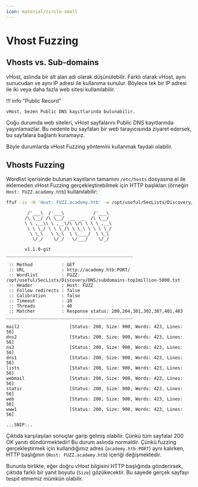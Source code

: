```yaml
---
icon: material/circle-small
---
```


# Vhost Fuzzing

## Vhosts vs. Sub-domains

vHost, aslında bir alt alan adı olarak düşünülebilir. Farklı olarak vHost, aynı sunucudan ve aynı IP adresi ile kullanıma sunulur. Böylece tek bir IP adresi ile iki veya daha fazla web sitesi kullanılabilir.

!!! info "Public Record"

    vHost, bezen Public DNS kayıtlarında bulunabilir.

Çoğu durumda web siteleri, vHost sayfalarını Public DNS kayıtlarında yayınlamazlar. Bu nedenle bu sayfaları bir web tarayıcısında ziyaret edersek, bu sayfalara bağlantı kuramayız.

Böyle durumlarda vHost Fuzzing yöntemini kullanmak faydalı olabilir.

## Vhosts Fuzzing

Wordlist içerisinde bulunan kayıtların tamamını `/etc/hosts` dosyasına el ile eklemeden vHost Fuzzing gerçekleştirebilmek için HTTP başlıkları (örneğin `Host: FUZZ.academy.htb`) kullanılabilir:

```bash
ffuf -ic -H 'Host: FUZZ.academy.htb' -w /opt/useful/SecLists/Discovery/DNS/subdomains-top1million-5000.txt:FUZZ -u http://academy.htb:PORT/
```

```text title="Output"
        /'___\  /'___\           /'___\
       /\ \__/ /\ \__/  __  __  /\ \__/
       \ \ ,__\\ \ ,__\/\ \/\ \ \ \ ,__\
        \ \ \_/ \ \ \_/\ \ \_\ \ \ \ \_/
         \ \_\   \ \_\  \ \____/  \ \_\
          \/_/    \/_/   \/___/    \/_/

       v1.1.0-git
________________________________________________

 :: Method           : GET
 :: URL              : http://academy.htb:PORT/
 :: Wordlist         : FUZZ: /opt/useful/SecLists/Discovery/DNS/subdomains-top1million-5000.txt
 :: Header           : Host: FUZZ
 :: Follow redirects : false
 :: Calibration      : false
 :: Timeout          : 10
 :: Threads          : 40
 :: Matcher          : Response status: 200,204,301,302,307,401,403
________________________________________________

mail2                   [Status: 200, Size: 900, Words: 423, Lines: 56]
dns2                    [Status: 200, Size: 900, Words: 423, Lines: 56]
ns3                     [Status: 200, Size: 900, Words: 423, Lines: 56]
dns1                    [Status: 200, Size: 900, Words: 423, Lines: 56]
lists                   [Status: 200, Size: 900, Words: 423, Lines: 56]
webmail                 [Status: 200, Size: 900, Words: 423, Lines: 56]
static                  [Status: 200, Size: 900, Words: 423, Lines: 56]
web                     [Status: 200, Size: 900, Words: 423, Lines: 56]
www1                    [Status: 200, Size: 900, Words: 423, Lines: 56]

...SNIP...
```

Çıktıda karşılaşılan sonuçlar garip gelmiş olabilir. Çünkü tüm sayfalar 200 OK yanıtı döndürmektedir! Bu durum aslında normaldir. Çünkü fuzzing gerçekleştirmek için kullandığımız adres (`academy.htb:PORT`) aynı kalırken, HTTP başlığının (`Host: FUZZ.academy.htb`) içeriği değişmektedir.

Bununla birlikte, eğer doğru vHost bilgisini HTTP başlığında gönderirsek, çıktıda farklı bir yanıt boyutu (`Size`) gözükecektir. Bu sayede gerçek sayfayı tespit etmemiz mümkün olabilir.
